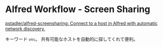 # Alfred Workflow - Screen Sharing

[pstadler/alfred-screensharing: Connect to a host in Alfred with automatic network discovery.](https://github.com/pstadler/alfred-screensharing)

キーワード `vnc`。
共有可能なホストを自動的に探してくれて便利。
